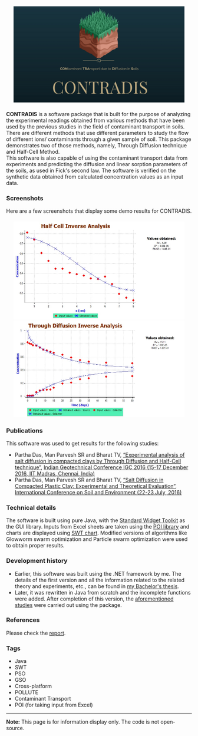 <div align="center" style="margin: 20px">
  <img src="https://github.com/CONTRADIS/contradis.github.io/raw/master/banner.jpg">
</div>

**CONTRADIS** is a software package that is built for the purpose of analyzing the experimental readings obtained from various methods that have been used by the previous studies in the field of contaminant transport in soils. There are different methods that use different parameters to study the flow of different ions/ contaminants through a given sample of soil. This package demonstrates two of those methods, namely, Through Diffusion technique and Half-Cell Method.  
This software is also capable of using the contaminant transport data from experiments and predicting the diffusion and linear sorption parameters of the soils, as used in Fick's second law. The software is verified on the synthetic data obtained from calculated concentration values as an input data.  

### Screenshots
Here are a few screenshots that display some demo results for CONTRADIS.
<div align="center" style="margin: 20px">
  <img src="https://github.com/CONTRADIS/contradis.github.io/raw/master/screenshots/HC.jpg">
  <img src="https://github.com/CONTRADIS/contradis.github.io/raw/master/screenshots/TD.jpg">
</div>

### Publications
This software was used to get results for the following studies:
 - Partha Das, Man Parvesh SR and Bharat TV, [“Experimental analysis of salt diffusion in compacted clays by Through Diffusion and Half-Cell technique”](http://manparvesh.com/papers/3.%20IGC_2016_paper_350.pdf), [Indian Geotechnical Conference IGC 2016 (15-17 December 2016, IIT Madras, Chennai, India)](http://igschennai.in/IGC2016_IIT_Madras/)
 - Partha Das, Man Parvesh SR and Bharat TV, [“Salt Diffusion in Compacted Plastic Clay: Experimental and Theoretical Evaluation”](http://manparvesh.com/papers/SALT%20DIFFUSION%20IN%20COMPACTED%20PLASTIC%20CLAY.pdf), [International Conference on Soil and Environment (22-23 July, 2016)](http://igsbangalore.com/SE2016/)

### Technical details
The software is built using pure Java, with the [Standard Widget Toolkit](https://www.eclipse.org/swt/) as the GUI library. Inputs from Excel sheets are taken using the [POI library](https://poi.apache.org/) and charts are displayed using [SWT chart](www.swtchart.org/). Modified versions of algorithms like Glowworm swarm optimization and Particle swarm optimization were used to obtain proper results.

### Development history
- Earlier, this software was built using the .NET framework by me. The details of the first version and all the information related to the related theory and experiments, etc., can be found in [my Bachelor's thesis](https://github.com/CONTRADIS/contradis.github.io/raw/master/report.pdf). 
- Later, it was rewritten in Java from scratch and the incomplete functions were added. After completion of this version, the [aforementioned studies](#publications) were carried out using the package.

### References
Please check the [report](https://github.com/CONTRADIS/contradis.github.io/raw/master/report.pdf).

### Tags
* Java
* SWT
* PSO
* GSO
* Cross-platform
* POLLUTE
* Contaminant Transport
* POI (for taking input from Excel) 

---
**Note:** This page is for information display only. The code is not open-source.
